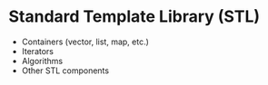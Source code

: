 # Standard Template Library (STL)

- Containers (vector, list, map, etc.)
- Iterators
- Algorithms
- Other STL components
